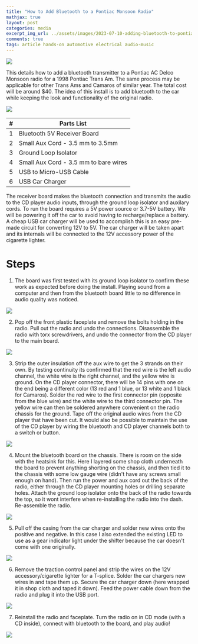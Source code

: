```yaml
---
title: "How to Add Bluetooth to a Pontiac Monsoon Radio"
mathjax: true
layout: post
categories: media
excerpt_img_url: ../assets/images/2023-07-10-adding-bluetooth-to-pontiac-radio/1.jpg
comments: true
tags: article hands-on automotive electrical audio-music
---
```


![](/assets/images/2023-07-10-adding-bluetooth-to-pontiac-radio/1.jpg)

This details how to add a bluetooth transmitter to a Pontiac AC Delco Monsoon radio for a 1998 Pontiac Trans Am. The same process may be applicable for other Trans Ams and Camaros of similar year. The total cost will be around $40. The idea of this install is to add bluetooth to the car while keeping the look and functionality of the original radio. 

![](/assets/images/2023-07-10-adding-bluetooth-to-pontiac-radio/Parts_Assembly.jpg)

|#|Parts List|
|-|-----------|
|1|Bluetooth 5V Receiver Board|
|2|Small Aux Cord - 3.5 mm to 3.5mm|
|3|Ground Loop Isolator|
|4|Small Aux Cord - 3.5 mm to bare wires|
|5|USB to Micro-USB Cable|
|6|USB Car Charger|

The receiver board makes the bluetooth connection and transmits the audio to the CD player audio inputs, through the ground loop isolator and auxilary cords. To run the board requires a 5V power source or 3.7-5V battery. We will be powering it off the car to avoid having to recharge/replace a battery. A cheap USB car charger will be used to accomplish this is an easy pre-made circuit for converting 12V to 5V. The car charger will be taken apart and its internals will be connected to the 12V accessory power of the cigarette lighter.

# Steps
1) The board was first tested with its ground loop isolator to confirm these work as expected before doing the install. Playing sound from a computer and then from the bluetooth board little to no difference in audio quality was noticed.

![](/assets/images/2023-07-10-adding-bluetooth-to-pontiac-radio/IMG_0400.JPG)

2) Pop off the front plastic faceplate and remove the bolts holding in the radio.
Pull out the radio and undo the connections.
Disassemble the radio with torx screwdrivers, and undo the connector from the CD player to the main board.

![](/assets/images/2023-07-10-adding-bluetooth-to-pontiac-radio/2.jpg)

3) Strip the outer insulation off the aux wire to get the 3 strands on their own. By testing continuity its confirmed that the red wire is the left audio channel, the white wire is the right channel, and the yellow wire is ground. On the CD player connector, there will be 14 pins with one on the end being a different color (13 red and 1 blue, or 13 white and 1 black for Camaros). Solder the red wire to the first connector pin (opposite from the blue wire) and the white wire to the third connector pin. The yellow wire can then be soldered anywhere convenient on the radio chassis for the ground. Tape off the original audio wires from the CD player that have been cut. It would also be possible to maintain the use of the CD player by wiring the bluetooth and CD player channels both to a switch or button.

![](/assets/images/2023-07-10-adding-bluetooth-to-pontiac-radio/3.jpg)

4) Mount the bluetooth board on the chassis. There is room on the side with the heatsink for this. Here I layered some shop cloth underneath the board to prevent anything shorting on the chassis, and then tied it to the chassis with some low gauge wire (didn't have any screws small enough on hand). 
Then run the power and aux cord out the back of the radio, either through the CD player mounting holes or drilling separate holes. Attach the ground loop isolator onto the back of the radio towards the top, so it wont interfere when re-installing the radio into the dash. Re-assemble the radio.

![](/assets/images/2023-07-10-adding-bluetooth-to-pontiac-radio/4.jpg)

5) Pull off the casing from the car charger and solder new wires onto the positive and negative. In this case I also extended the existing LED to use as a gear indicator light under the shifter because the car doesn't come with one originally.

![](/assets/images/2023-07-10-adding-bluetooth-to-pontiac-radio/5.jpg)

6) Remove the traction control panel and strip the wires on the 12V accessory/cigarette lighter for a T-splice. Solder the car chargers new wires in and tape them up. Secure the car charger down (here wrapped it in shop cloth and taped it down). Feed the power cable down from the radio and plug it into the USB port.

![](/assets/images/2023-07-10-adding-bluetooth-to-pontiac-radio/IMG_0481.JPG)

7) Reinstall the radio and faceplate. Turn the radio on in CD mode (with a CD inside), connect with bluetooth to the board, and play audio!

![](/assets/images/2023-07-10-adding-bluetooth-to-pontiac-radio/IMG_0476.JPG)













